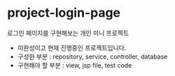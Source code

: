 # project-login-page
로그인 페이지를 구현해보는 개인 미니 프로젝트

- 미완성이고 현재 진행중인 프로젝트입니다.
- 구성한 부분 : repository, service, controller, database
- 구현해야 할 부분 : view, jsp file, test code
